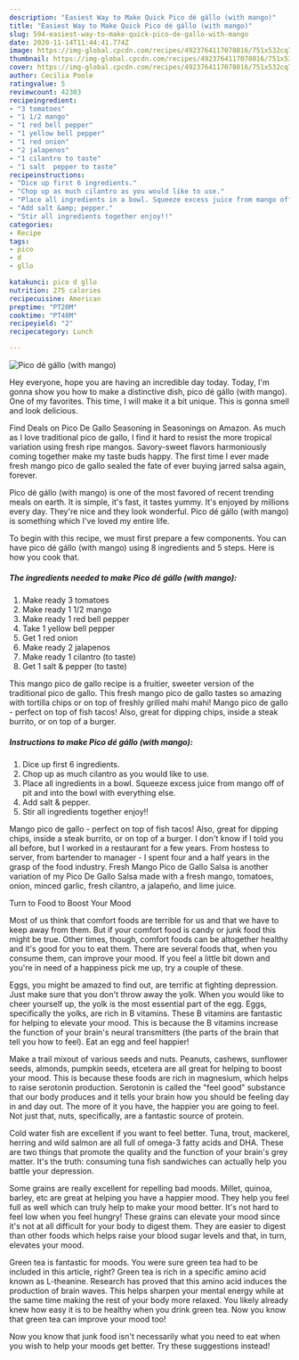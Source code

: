 ```yaml
---
description: "Easiest Way to Make Quick Pico dé gállo (with mango)"
title: "Easiest Way to Make Quick Pico dé gállo (with mango)"
slug: 594-easiest-way-to-make-quick-pico-de-gallo-with-mango
date: 2020-11-14T11:44:41.774Z
image: https://img-global.cpcdn.com/recipes/4923764117078016/751x532cq70/pico-de-gallo-with-mango-recipe-main-photo.jpg
thumbnail: https://img-global.cpcdn.com/recipes/4923764117078016/751x532cq70/pico-de-gallo-with-mango-recipe-main-photo.jpg
cover: https://img-global.cpcdn.com/recipes/4923764117078016/751x532cq70/pico-de-gallo-with-mango-recipe-main-photo.jpg
author: Cecilia Poole
ratingvalue: 5
reviewcount: 42303
recipeingredient:
- "3 tomatoes"
- "1 1/2 mango"
- "1 red bell pepper"
- "1 yellow bell pepper"
- "1 red onion"
- "2 jalapenos"
- "1 cilantro to taste"
- "1 salt  pepper to taste"
recipeinstructions:
- "Dice up first 6 ingredients."
- "Chop up as much cilantro as you would like to use."
- "Place all ingredients in a bowl. Squeeze excess juice from mango off of pit and into the bowl with everything else."
- "Add salt &amp; pepper."
- "Stir all ingredients together enjoy!!"
categories:
- Recipe
tags:
- pico
- d
- gllo

katakunci: pico d gllo 
nutrition: 275 calories
recipecuisine: American
preptime: "PT20M"
cooktime: "PT48M"
recipeyield: "2"
recipecategory: Lunch

---
```



![Pico dé gállo (with mango)](https://img-global.cpcdn.com/recipes/4923764117078016/751x532cq70/pico-de-gallo-with-mango-recipe-main-photo.jpg)

Hey everyone, hope you are having an incredible day today. Today, I'm gonna show you how to make a distinctive dish, pico dé gállo (with mango). One of my favorites. This time, I will make it a bit unique. This is gonna smell and look delicious.

Find Deals on Pico De Gallo Seasoning in Seasonings on Amazon. As much as I love traditional pico de gallo, I find it hard to resist the more tropical variation using fresh ripe mangos. Savory-sweet flavors harmoniously coming together make my taste buds happy. The first time I ever made fresh mango pico de gallo sealed the fate of ever buying jarred salsa again, forever.

Pico dé gállo (with mango) is one of the most favored of recent trending meals on earth. It is simple, it's fast, it tastes yummy. It's enjoyed by millions every day. They're nice and they look wonderful. Pico dé gállo (with mango) is something which I've loved my entire life.


To begin with this recipe, we must first prepare a few components. You can have pico dé gállo (with mango) using 8 ingredients and 5 steps. Here is how you cook that.

<!--inarticleads1-->

##### The ingredients needed to make Pico dé gállo (with mango):

1. Make ready 3 tomatoes
1. Make ready 1 1/2 mango
1. Make ready 1 red bell pepper
1. Take 1 yellow bell pepper
1. Get 1 red onion
1. Make ready 2 jalapenos
1. Make ready 1 cilantro (to taste)
1. Get 1 salt &amp; pepper (to taste)


This mango pico de gallo recipe is a fruitier, sweeter version of the traditional pico de gallo. This fresh mango pico de gallo tastes so amazing with tortilla chips or on top of freshly grilled mahi mahi! Mango pico de gallo - perfect on top of fish tacos! Also, great for dipping chips, inside a steak burrito, or on top of a burger. 

<!--inarticleads2-->

##### Instructions to make Pico dé gállo (with mango):

1. Dice up first 6 ingredients.
1. Chop up as much cilantro as you would like to use.
1. Place all ingredients in a bowl. Squeeze excess juice from mango off of pit and into the bowl with everything else.
1. Add salt &amp; pepper.
1. Stir all ingredients together enjoy!!


Mango pico de gallo - perfect on top of fish tacos! Also, great for dipping chips, inside a steak burrito, or on top of a burger. I don&#39;t know if I told you all before, but I worked in a restaurant for a few years. From hostess to server, from bartender to manager - I spent four and a half years in the grasp of the food industry. Fresh Mango Pico de Gallo Salsa is another variation of my Pico De Gallo Salsa made with a fresh mango, tomatoes, onion, minced garlic, fresh cilantro, a jalapeño, and lime juice. 

Turn to Food to Boost Your Mood


Most of us think that comfort foods are terrible for us and that we have to keep away from them. But if your comfort food is candy or junk food this might be true. Other times, though, comfort foods can be altogether healthy and it's good for you to eat them. There are several foods that, when you consume them, can improve your mood. If you feel a little bit down and you're in need of a happiness pick me up, try a couple of these.

Eggs, you might be amazed to find out, are terrific at fighting depression. Just make sure that you don't throw away the yolk. When you would like to cheer yourself up, the yolk is the most essential part of the egg. Eggs, specifically the yolks, are rich in B vitamins. These B vitamins are fantastic for helping to elevate your mood. This is because the B vitamins increase the function of your brain's neural transmitters (the parts of the brain that tell you how to feel). Eat an egg and feel happier!

Make a trail mixout of various seeds and nuts. Peanuts, cashews, sunflower seeds, almonds, pumpkin seeds, etcetera are all great for helping to boost your mood. This is because these foods are rich in magnesium, which helps to raise serotonin production. Serotonin is called the "feel good" substance that our body produces and it tells your brain how you should be feeling day in and day out. The more of it you have, the happier you are going to feel. Not just that, nuts, specifically, are a fantastic source of protein.

Cold water fish are excellent if you want to feel better. Tuna, trout, mackerel, herring and wild salmon are all full of omega-3 fatty acids and DHA. These are two things that promote the quality and the function of your brain's grey matter. It's the truth: consuming tuna fish sandwiches can actually help you battle your depression. 

Some grains are really excellent for repelling bad moods. Millet, quinoa, barley, etc are great at helping you have a happier mood. They help you feel full as well which can truly help to make your mood better. It's not hard to feel low when you feel hungry! These grains can elevate your mood since it's not at all difficult for your body to digest them. They are easier to digest than other foods which helps raise your blood sugar levels and that, in turn, elevates your mood.

Green tea is fantastic for moods. You were sure green tea had to be included in this article, right? Green tea is rich in a specific amino acid known as L-theanine. Research has proved that this amino acid induces the production of brain waves. This helps sharpen your mental energy while at the same time making the rest of your body more relaxed. You likely already knew how easy it is to be healthy when you drink green tea. Now you know that green tea can improve your mood too!

Now you know that junk food isn't necessarily what you need to eat when you wish to help your moods get better. Try  these suggestions  instead!

